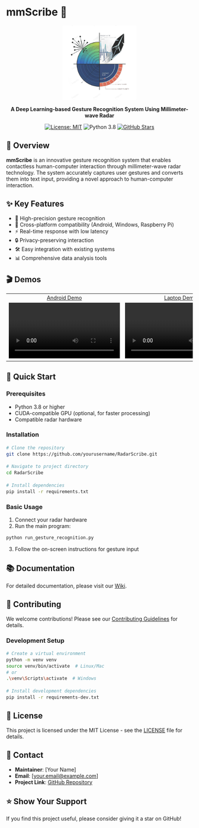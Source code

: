 # mmScribe 🎯

<div align="center">
  <img src="res/radars2.png" alt="RadarScribe Logo" width="200"/>
  
  **A Deep Learning-based Gesture Recognition System Using Millimeter-wave Radar**
  
  [![License: MIT](https://img.shields.io/badge/License-MIT-yellow.svg)](https://opensource.org/licenses/MIT)
  ![Python 3.8](https://img.shields.io/badge/python-3.8-blue.svg)
  [![GitHub Stars](https://img.shields.io/github/stars/yourusername/RadarScribe.svg)](https://github.com/yourusername/RadarScribe/stargazers)
</div>

## 🌟 Overview

**mmScribe** is an innovative gesture recognition system that enables contactless human-computer interaction through millimeter-wave radar technology. The system accurately captures user gestures and converts them into text input, providing a novel approach to human-computer interaction.

## ✨ Key Features

- 🎯 High-precision gesture recognition
- 📱 Cross-platform compatibility (Android, Windows, Raspberry Pi)
- ⚡ Real-time response with low latency
- 🔒 Privacy-preserving interaction
- 🛠️ Easy integration with existing systems
- 📊 Comprehensive data analysis tools

## 🎬 Demos

<table>
  <tbody>
    <tr>
      <td align="center">
        <a href="res/Android.mp4">Android Demo</a>
      </td>
      <td align="center">
        <a href="res/laptop.mp4">Laptop Demo</a>
      </td>
      <td align="center">
        <a href="res/RPi4B.mp4">Raspberry Pi Demo</a>
      </td>
    </tr>
    <tr>
      <td>
        <video src="res/Android.mp4">
      </td>
      <td>
        <video src="res/laptop.mp4">
      </td>
      <td>
        <video src="res/RPi4B.mp4">
      </td>
    </tr>
  </tbody>
</table>

## 🚀 Quick Start

### Prerequisites

- Python 3.8 or higher
- CUDA-compatible GPU (optional, for faster processing)
- Compatible radar hardware

### Installation

```bash
# Clone the repository
git clone https://github.com/yourusername/RadarScribe.git

# Navigate to project directory
cd RadarScribe

# Install dependencies
pip install -r requirements.txt
```

### Basic Usage

1. Connect your radar hardware
2. Run the main program:
```bash
python run_gesture_recognition.py
```
3. Follow the on-screen instructions for gesture input

## 📚 Documentation

For detailed documentation, please visit our [Wiki](../../wiki).

## 🤝 Contributing

We welcome contributions! Please see our [Contributing Guidelines](CONTRIBUTING.md) for details.

### Development Setup

```bash
# Create a virtual environment
python -m venv venv
source venv/bin/activate  # Linux/Mac
# or
.\venv\Scripts\activate  # Windows

# Install development dependencies
pip install -r requirements-dev.txt
```

## 📝 License

This project is licensed under the MIT License - see the [LICENSE](LICENSE) file for details.

## 📮 Contact

- **Maintainer**: [Your Name]
- **Email**: [your.email@example.com]
- **Project Link**: [GitHub Repository](https://github.com/yourusername/RadarScribe)

## ⭐ Show Your Support

If you find this project useful, please consider giving it a star on GitHub!